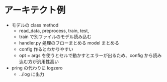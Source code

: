 # アーキテクト例
- モデルの class method
    - read_data, preprocess, train, test, 
    - train で別ファイルのモデル読み込む
    - handler.py 処理のフローまとめる model まとめる
    - config 作るとわかりやすい
    - opt = args を使うとセルで動かすとエラーが出るため、config から読み込む方が汎用性高い
- pring の代わりに logzero 
    - ../log に出力
